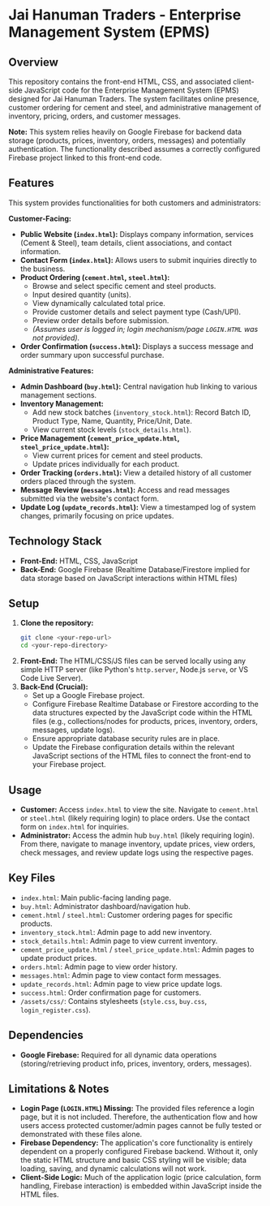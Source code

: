 # Jai Hanuman Traders - Enterprise Management System (EPMS)

## Overview

This repository contains the front-end HTML, CSS, and associated client-side JavaScript code for the Enterprise Management System (EPMS) designed for Jai Hanuman Traders. The system facilitates online presence, customer ordering for cement and steel, and administrative management of inventory, pricing, orders, and customer messages.

**Note:** This system relies heavily on Google Firebase for backend data storage (products, prices, inventory, orders, messages) and potentially authentication. The functionality described assumes a correctly configured Firebase project linked to this front-end code.

## Features

This system provides functionalities for both customers and administrators:

**Customer-Facing:**

* **Public Website (`index.html`):** Displays company information, services (Cement & Steel), team details, client associations, and contact information.
* **Contact Form (`index.html`):** Allows users to submit inquiries directly to the business.
* **Product Ordering (`cement.html`, `steel.html`):**
    * Browse and select specific cement and steel products.
    * Input desired quantity (units).
    * View dynamically calculated total price.
    * Provide customer details and select payment type (Cash/UPI).
    * Preview order details before submission.
    * *(Assumes user is logged in; login mechanism/page `LOGIN.HTML` was not provided).*
* **Order Confirmation (`success.html`):** Displays a success message and order summary upon successful purchase.

**Administrative Features:**

* **Admin Dashboard (`buy.html`):** Central navigation hub linking to various management sections.
* **Inventory Management:**
    * Add new stock batches (`inventory_stock.html`): Record Batch ID, Product Type, Name, Quantity, Price/Unit, Date.
    * View current stock levels (`stock_details.html`).
* **Price Management (`cement_price_update.html`, `steel_price_update.html`):**
    * View current prices for cement and steel products.
    * Update prices individually for each product.
* **Order Tracking (`orders.html`):** View a detailed history of all customer orders placed through the system.
* **Message Review (`messages.html`):** Access and read messages submitted via the website's contact form.
* **Update Log (`update_records.html`):** View a timestamped log of system changes, primarily focusing on price updates.

## Technology Stack

* **Front-End:** HTML, CSS, JavaScript
* **Back-End:** Google Firebase (Realtime Database/Firestore implied for data storage based on JavaScript interactions within HTML files)

## Setup

1.  **Clone the repository:**
    ```bash
    git clone <your-repo-url>
    cd <your-repo-directory>
    ```
2.  **Front-End:** The HTML/CSS/JS files can be served locally using any simple HTTP server (like Python's `http.server`, Node.js `serve`, or VS Code Live Server).
3.  **Back-End (Crucial):**
    * Set up a Google Firebase project.
    * Configure Firebase Realtime Database or Firestore according to the data structures expected by the JavaScript code within the HTML files (e.g., collections/nodes for products, prices, inventory, orders, messages, update logs).
    * Ensure appropriate database security rules are in place.
    * Update the Firebase configuration details within the relevant JavaScript sections of the HTML files to connect the front-end to your Firebase project.

## Usage

* **Customer:** Access `index.html` to view the site. Navigate to `cement.html` or `steel.html` (likely requiring login) to place orders. Use the contact form on `index.html` for inquiries.
* **Administrator:** Access the admin hub `buy.html` (likely requiring login). From there, navigate to manage inventory, update prices, view orders, check messages, and review update logs using the respective pages.

## Key Files

* `index.html`: Main public-facing landing page.
* `buy.html`: Administrator dashboard/navigation hub.
* `cement.html` / `steel.html`: Customer ordering pages for specific products.
* `inventory_stock.html`: Admin page to add new inventory.
* `stock_details.html`: Admin page to view current inventory.
* `cement_price_update.html` / `steel_price_update.html`: Admin pages to update product prices.
* `orders.html`: Admin page to view order history.
* `messages.html`: Admin page to view contact form messages.
* `update_records.html`: Admin page to view price update logs.
* `success.html`: Order confirmation page for customers.
* `/assets/css/`: Contains stylesheets (`style.css`, `buy.css`, `login_register.css`).

## Dependencies

* **Google Firebase:** Required for all dynamic data operations (storing/retrieving product info, prices, inventory, orders, messages).

## Limitations & Notes

* **Login Page (`LOGIN.HTML`) Missing:** The provided files reference a login page, but it is not included. Therefore, the authentication flow and how users access protected customer/admin pages cannot be fully tested or demonstrated with these files alone.
* **Firebase Dependency:** The application's core functionality is entirely dependent on a properly configured Firebase backend. Without it, only the static HTML structure and basic CSS styling will be visible; data loading, saving, and dynamic calculations will not work.
* **Client-Side Logic:** Much of the application logic (price calculation, form handling, Firebase interaction) is embedded within JavaScript inside the HTML files.
